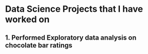 # Data Science Projects that I have worked on
## 1. Performed Exploratory data analysis on chocolate bar ratings 

